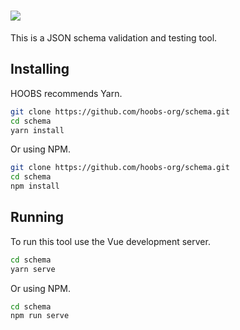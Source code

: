 # ![](https://raw.githubusercontent.com/hoobs-org/HOOBS/master/docs/logo.png)

This is a JSON schema validation and testing tool.

## Installing
HOOBS recommends Yarn.

```sh
git clone https://github.com/hoobs-org/schema.git
cd schema
yarn install
```

Or using NPM.

```sh
git clone https://github.com/hoobs-org/schema.git
cd schema
npm install
```

## Running
To run this tool use the Vue development server.

```sh
cd schema
yarn serve
```

Or using NPM.

```sh
cd schema
npm run serve
```
